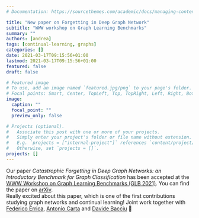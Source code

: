 ```yaml
---
# Documentation: https://sourcethemes.com/academic/docs/managing-content/

title: "New paper on Forgetting in Deep Graph Network"
subtitle: "WWW workshop on Graph Learning Benchmarks"
summary: ""
authors: [andrea]
tags: [continual-learning, graphs]
categories: []
date: 2021-03-17T09:15:56+01:00
lastmod: 2021-03-17T09:15:56+01:00
featured: false
draft: false

# Featured image
# To use, add an image named `featured.jpg/png` to your page's folder.
# Focal points: Smart, Center, TopLeft, Top, TopRight, Left, Right, BottomLeft, Bottom, BottomRight.
image:
  caption: ""
  focal_point: ""
  preview_only: false

# Projects (optional).
#   Associate this post with one or more of your projects.
#   Simply enter your project's folder or file name without extension.
#   E.g. `projects = ["internal-project"]` references `content/project/deep-learning/index.md`.
#   Otherwise, set `projects = []`.
projects: []
---
```

Our paper *Catastrophic Forgetting in Deep Graph Networks: an Introductory Benchmark for Graph Classification* has been accepted at the [WWW Workshop on Graph Learning Benchmarks (GLB 2021)](https://graph-learning-benchmarks.github.io/). You can find the paper on [arXiv](https://arxiv.org/abs/2103.11750v1).  
Really excited about this paper, which is one of the first contributions studying graph networks and continual learning!
Joint work together with [Federico Errica](http://pages.di.unipi.it/errica/), [Antonio Carta](http://pages.di.unipi.it/carta/) and [Davide Bacciu](http://pages.di.unipi.it/bacciu/) :tada: